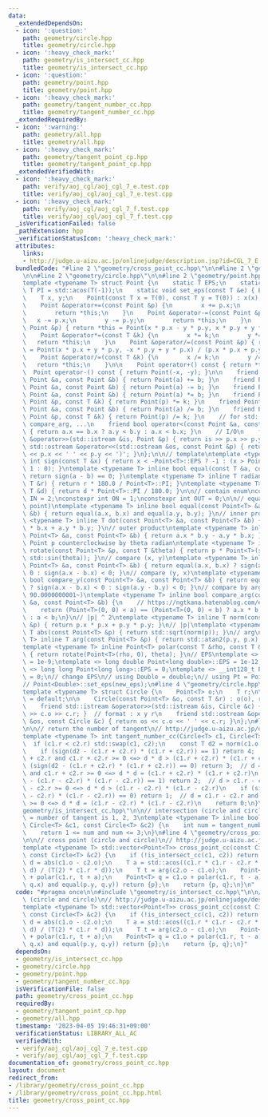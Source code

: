 ```yaml
---
data:
  _extendedDependsOn:
  - icon: ':question:'
    path: geometry/circle.hpp
    title: geometry/circle.hpp
  - icon: ':heavy_check_mark:'
    path: geometry/is_intersect_cc.hpp
    title: geometry/is_intersect_cc.hpp
  - icon: ':question:'
    path: geometry/point.hpp
    title: geometry/point.hpp
  - icon: ':heavy_check_mark:'
    path: geometry/tangent_number_cc.hpp
    title: geometry/tangent_number_cc.hpp
  _extendedRequiredBy:
  - icon: ':warning:'
    path: geometry/all.hpp
    title: geometry/all.hpp
  - icon: ':heavy_check_mark:'
    path: geometry/tangent_point_cp.hpp
    title: geometry/tangent_point_cp.hpp
  _extendedVerifiedWith:
  - icon: ':heavy_check_mark:'
    path: verify/aoj_cgl/aoj_cgl_7_e.test.cpp
    title: verify/aoj_cgl/aoj_cgl_7_e.test.cpp
  - icon: ':heavy_check_mark:'
    path: verify/aoj_cgl/aoj_cgl_7_f.test.cpp
    title: verify/aoj_cgl/aoj_cgl_7_f.test.cpp
  _isVerificationFailed: false
  _pathExtension: hpp
  _verificationStatusIcon: ':heavy_check_mark:'
  attributes:
    links:
    - http://judge.u-aizu.ac.jp/onlinejudge/description.jsp?id=CGL_7_E
  bundledCode: "#line 2 \"geometry/cross_point_cc.hpp\"\n\n#line 2 \"geometry/is_intersect_cc.hpp\"\
    \n\n#line 2 \"geometry/circle.hpp\"\n\n#line 2 \"geometry/point.hpp\"\n\n// point\n\
    template <typename T> struct Point {\n    static T EPS;\n    static constexpr\
    \ T PI = std::acos(T(-1));\n    static void set_eps(const T &e) { EPS = e; }\n\
    \    T x, y;\n    Point(const T x = T(0), const T y = T(0)) : x(x), y(y) {}\n\
    \    Point &operator+=(const Point &p) {\n        x += p.x;\n        y += p.y;\n\
    \        return *this;\n    }\n    Point &operator-=(const Point &p) {\n     \
    \   x -= p.x;\n        y -= p.y;\n        return *this;\n    }\n    Point &operator*=(const\
    \ Point &p) { return *this = Point(x * p.x - y * p.y, x * p.y + y * p.x); }\n\
    \    Point &operator*=(const T &k) {\n        x *= k;\n        y *= k;\n     \
    \   return *this;\n    }\n    Point &operator/=(const Point &p) { return *this\
    \ = Point(x * p.x + y * p.y, -x * p.y + y * p.x) / (p.x * p.x + p.y * p.y); }\n\
    \    Point &operator/=(const T &k) {\n        x /= k;\n        y /= k;\n     \
    \   return *this;\n    }\n\n    Point operator+() const { return *this; }\n  \
    \  Point operator-() const { return Point(-x, -y); }\n\n    friend Point operator+(const\
    \ Point &a, const Point &b) { return Point(a) += b; }\n    friend Point operator-(const\
    \ Point &a, const Point &b) { return Point(a) -= b; }\n    friend Point operator*(const\
    \ Point &a, const Point &b) { return Point(a) *= b; }\n    friend Point operator*(const\
    \ Point &p, const T &k) { return Point(p) *= k; }\n    friend Point operator/(const\
    \ Point &a, const Point &b) { return Point(a) /= b; }\n    friend Point operator/(const\
    \ Point &p, const T &k) { return Point(p) /= k; }\n    // for std::set, std::map,\
    \ compare_arg, ...\n    friend bool operator<(const Point &a, const Point &b)\
    \ { return a.x == b.x ? a.y < b.y : a.x < b.x; }\n    // I/O\n    friend std::istream\
    \ &operator>>(std::istream &is, Point &p) { return is >> p.x >> p.y; }\n    friend\
    \ std::ostream &operator<<(std::ostream &os, const Point &p) { return os << '('\
    \ << p.x << ' ' << p.y << ')'; }\n};\n\n// template\ntemplate <typename T> inline\
    \ int sign(const T &x) { return x < -Point<T>::EPS ? -1 : (x > Point<T>::EPS ?\
    \ 1 : 0); }\ntemplate <typename T> inline bool equal(const T &a, const T &b) {\
    \ return sign(a - b) == 0; }\ntemplate <typename T> inline T radian_to_degree(const\
    \ T &r) { return r * 180.0 / Point<T>::PI; }\ntemplate <typename T> inline T degree_to_radian(const\
    \ T &d) { return d * Point<T>::PI / 180.0; }\n\n// contain enum\nconstexpr int\
    \ IN = 2;\nconstexpr int ON = 1;\nconstexpr int OUT = 0;\n\n// equal (point and\
    \ point)\ntemplate <typename T> inline bool equal(const Point<T> &a, const Point<T>\
    \ &b) { return equal(a.x, b.x) and equal(a.y, b.y); }\n// inner product\ntemplate\
    \ <typename T> inline T dot(const Point<T> &a, const Point<T> &b) { return a.x\
    \ * b.x + a.y * b.y; }\n// outer product\ntemplate <typename T> inline T cross(const\
    \ Point<T> &a, const Point<T> &b) { return a.x * b.y - a.y * b.x; }\n// rotate\
    \ Point p counterclockwise by theta radian\ntemplate <typename T> inline Point<T>\
    \ rotate(const Point<T> &p, const T &theta) { return p * Point<T>(std::cos(theta),\
    \ std::sin(theta)); }\n// compare (x, y)\ntemplate <typename T> inline bool compare_x(const\
    \ Point<T> &a, const Point<T> &b) { return equal(a.x, b.x) ? sign(a.y - b.y) <\
    \ 0 : sign(a.x - b.x) < 0; }\n// compare (y, x)\ntemplate <typename T> inline\
    \ bool compare_y(const Point<T> &a, const Point<T> &b) { return equal(a.y, b.y)\
    \ ? sign(a.x - b.x) < 0 : sign(a.y - b.y) < 0; }\n// compare by arg (start from\
    \ 90.0000000001~)\ntemplate <typename T> inline bool compare_arg(const Point<T>\
    \ &a, const Point<T> &b) {\n    // https://ngtkana.hatenablog.com/entry/2021/11/13/202103\n\
    \    return (Point<T>(0, 0) < a) == (Point<T>(0, 0) < b) ? a.x * b.y > a.y * b.x\
    \ : a < b;\n}\n// |p| ^ 2\ntemplate <typename T> inline T norm(const Point<T>\
    \ &p) { return p.x * p.x + p.y * p.y; }\n// |p|\ntemplate <typename T> inline\
    \ T abs(const Point<T> &p) { return std::sqrt(norm(p)); }\n// arg\ntemplate <typename\
    \ T> inline T arg(const Point<T> &p) { return std::atan2(p.y, p.x); }\n// polar\n\
    template <typename T> inline Point<T> polar(const T &rho, const T &theta = T(0))\
    \ { return rotate(Point<T>(rho, 0), theta); }\n// EPS\ntemplate <> double Point<double>::EPS\
    \ = 1e-9;\ntemplate <> long double Point<long double>::EPS = 1e-12;\ntemplate\
    \ <> long long Point<long long>::EPS = 0;\ntemplate <> __int128_t Point<__int128_t>::EPS\
    \ = 0;\n// change EPS\n// using Double = double;\n// using Pt = Point<Double>;\n\
    // Point<Double>::set_eps(new_eps);\n#line 4 \"geometry/circle.hpp\"\n\n// circle\n\
    template <typename T> struct Circle {\n    Point<T> o;\n    T r;\n\n    Circle()\
    \ = default;\n\n    Circle(const Point<T> &o, const T &r) : o(o), r(r) {}\n\n\
    \    friend std::istream &operator>>(std::istream &is, Circle &c) { return is\
    \ >> c.o >> c.r; }  // format : x y r\n    friend std::ostream &operator<<(std::ostream\
    \ &os, const Circle &c) { return os << c.o << ' ' << c.r; }\n};\n#line 3 \"geometry/tangent_number_cc.hpp\"\
    \n\n// return the number of tangent\n// http://judge.u-aizu.ac.jp/onlinejudge/description.jsp?id=CGL_7_A\n\
    template <typename T> int tangent_number_cc(Circle<T> c1, Circle<T> c2) {\n  \
    \  if (c1.r < c2.r) std::swap(c1, c2);\n    const T d2 = norm(c1.o - c2.o);\n\
    \    if (sign(d2 - (c1.r + c2.r) * (c1.r + c2.r)) == 1) return 4;  // d > c1.r\
    \ + c2.r and c1.r + c2.r >= 0 <=> d * d > (c1.r + c2.r) * (c1.r + c2.r)\n    if\
    \ (sign(d2 - (c1.r + c2.r) * (c1.r + c2.r)) == 0) return 3;  // d = c1.r + c2.r\
    \ and c1.r + c2.r >= 0 <=> d * d = (c1.r + c2.r) * (c1.r + c2.r)\n    if (sign(d2\
    \ - (c1.r - c2.r) * (c1.r - c2.r)) == 1) return 2;  // d > c1.r - c2.r and c1.r\
    \ - c2.r >= 0 <=> d * d > (c1.r - c2.r) * (c1.r - c2.r)\n    if (sign(d2 - (c1.r\
    \ - c2.r) * (c1.r - c2.r)) == 0) return 1;  // d = c1.r - c2.r and c1.r - c2.r\
    \ >= 0 <=> d * d = (c1.r - c2.r) * (c1.r - c2.r)\n    return 0;\n}\n#line 5 \"\
    geometry/is_intersect_cc.hpp\"\n\n// intersection (circle and circle)\n// intersect\
    \ = number of tangent is 1, 2, 3\ntemplate <typename T> inline bool is_intersect_cc(const\
    \ Circle<T> &c1, const Circle<T> &c2) {\n    int num = tangent_number_cc(c1, c2);\n\
    \    return 1 <= num and num <= 3;\n}\n#line 4 \"geometry/cross_point_cc.hpp\"\
    \n\n// cross point (circle and circle)\n// http://judge.u-aizu.ac.jp/onlinejudge/description.jsp?id=CGL_7_E\n\
    template <typename T> std::vector<Point<T>> cross_point_cc(const Circle<T> &c1,\
    \ const Circle<T> &c2) {\n    if (!is_intersect_cc(c1, c2)) return {};\n    T\
    \ d = abs(c1.o - c2.o);\n    T a = std::acos((c1.r * c1.r - c2.r * c2.r + d *\
    \ d) / (T(2) * c1.r * d));\n    T t = arg(c2.o - c1.o);\n    Point<T> p = c1.o\
    \ + polar(c1.r, t + a);\n    Point<T> q = c1.o + polar(c1.r, t - a);\n    if (equal(p.x,\
    \ q.x) and equal(p.y, q.y)) return {p};\n    return {p, q};\n}\n"
  code: "#pragma once\n\n#include \"geometry/is_intersect_cc.hpp\"\n\n// cross point\
    \ (circle and circle)\n// http://judge.u-aizu.ac.jp/onlinejudge/description.jsp?id=CGL_7_E\n\
    template <typename T> std::vector<Point<T>> cross_point_cc(const Circle<T> &c1,\
    \ const Circle<T> &c2) {\n    if (!is_intersect_cc(c1, c2)) return {};\n    T\
    \ d = abs(c1.o - c2.o);\n    T a = std::acos((c1.r * c1.r - c2.r * c2.r + d *\
    \ d) / (T(2) * c1.r * d));\n    T t = arg(c2.o - c1.o);\n    Point<T> p = c1.o\
    \ + polar(c1.r, t + a);\n    Point<T> q = c1.o + polar(c1.r, t - a);\n    if (equal(p.x,\
    \ q.x) and equal(p.y, q.y)) return {p};\n    return {p, q};\n}"
  dependsOn:
  - geometry/is_intersect_cc.hpp
  - geometry/circle.hpp
  - geometry/point.hpp
  - geometry/tangent_number_cc.hpp
  isVerificationFile: false
  path: geometry/cross_point_cc.hpp
  requiredBy:
  - geometry/tangent_point_cp.hpp
  - geometry/all.hpp
  timestamp: '2023-04-05 19:46:31+09:00'
  verificationStatus: LIBRARY_ALL_AC
  verifiedWith:
  - verify/aoj_cgl/aoj_cgl_7_e.test.cpp
  - verify/aoj_cgl/aoj_cgl_7_f.test.cpp
documentation_of: geometry/cross_point_cc.hpp
layout: document
redirect_from:
- /library/geometry/cross_point_cc.hpp
- /library/geometry/cross_point_cc.hpp.html
title: geometry/cross_point_cc.hpp
---
```

